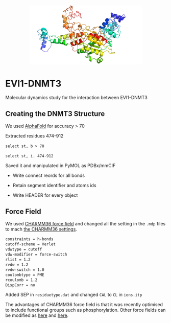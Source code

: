 <p align="center">
  <img src="Complex_structure.png" width= 70%>
</p>

# EVI1-DNMT3
Molecular dynamics study for the interaction between EVI1-DNMT3

## Creating the DNMT3 Structure

We used [AlphaFold](https://alphafold.ebi.ac.uk/entry/Q9Y6K1) for accuracy > 70

Extracted residues 474-912

`select st, b > 70`

`select st, i. 474-912`

Saved it and manipulated in PyMOL as PDBx/mmCIF

- Write connect reords for all bonds

- Retain segment identifier and atoms ids

- Write HEADER for every object

## Force Field

We used [CHARMM36 force field](http://mackerell.umaryland.edu/charmm_ff.shtml#gromacs) and changed all the setting in the `.mdp` files to mach [the CHARMM36 settings](https://manual.gromacs.org/documentation/2019-rc1/user-guide/force-fields.html).

```
constraints = h-bonds
cutoff-scheme = Verlet
vdwtype = cutoff
vdw-modifier = force-switch
rlist = 1.2
rvdw = 1.2
rvdw-switch = 1.0
coulombtype = PME
rcoulomb = 1.2
DispCorr = no
```

Added SEP in `residuetype.dat` and changed `CAL` to `CL` in `ions.itp`

The advantages of CHARMM36 force field is that it was recently optimised to include functional groups such as phosphorylation. Other force fields can be modified as [here](http://amber.manchester.ac.uk/index.html) and [here](http://vienna-ptm.univie.ac.at/).
